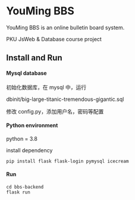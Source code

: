 # YouMing BBS

YouMing BBS is an online bulletin board system.

PKU JsWeb &amp; Database course project

## Install and Run

#### Mysql database

初始化数据库，在 mysql 中，运行

dbinit/big-large-titanic-tremendous-gigantic.sql

修改 config.py，添加用户名，密码等配置

#### Python environment

python = 3.8

install dependency

```shell
pip install flask flask-login pymysql icecream
```

#### Run

```shell
cd bbs-backend
flask run
```
